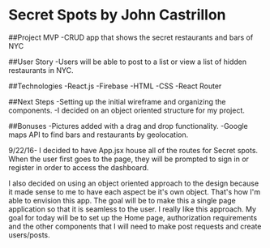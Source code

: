 # Secret Spots by John Castrillon

##Project MVP
-CRUD app that shows the secret restaurants and bars of NYC

##User Story
-Users will be able to post to a list or view a list of hidden restaurants
in NYC.

##Technologies
-React.js
-Firebase
-HTML
-CSS
-React Router


##Next Steps
-Setting up the initial wireframe and organizing
the components.
-I decided on an object oriented structure for my project.

##Bonuses
-Pictures added with a drag and drop functionality.
-Google maps API to find bars and restaurants by geolocation.

9/22/16- I decided to have App.jsx house all of the routes for Secret spots. When the user first goes to the page, they will be prompted to sign in or register in order to access the dashboard.

I also decided on using an object oriented approach to the design because it made sense to me to have each aspect be it's own object. That's how I'm able to envision this app. The goal will be to make this a single page application so that it is seamless to the user. I really like this approach. My goal for today will be to set up the Home page, authorization requirements and the other components that I will need to make post requests and create users/posts.  
